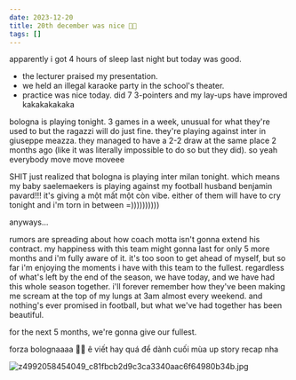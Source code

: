```yaml
---
date: 2023-12-20
title: 20th december was nice 💖💙
tags: []
---
```

apparently i got 4 hours of sleep last night but today was good.

+ the lecturer praised my presentation. 
+ we held an illegal karaoke party in the school's theater.
+ practice was nice today. did 7 3-pointers and my lay-ups have improved kakakakakaka

bologna is playing tonight. 3 games in a week, unusual for what they're used to but the ragazzi will do just fine. they're playing against inter in giuseppe meazza. they managed to have a 2-2 draw at the same place 2 months ago (like it was literally impossible to do so but they did). so yeah everybody move move moveee

SHIT just realized that bologna is playing inter milan tonight. which means my baby saelemaekers is playing against my football husband benjamin pavard!!! it's giving a một mất một còn vibe. either of them will have to cry tonight and i'm torn in between =))))))))))

anyways... 

rumors are spreading about how coach motta isn't gonna extend his contract. my happiness with this team might gonna last for only 5 more months and i'm fully aware of it. it's too soon to get ahead of myself, but so far i'm enjoying the moments i have with this team to the fullest. regardless of what's left by the end of the season, we have today, and we have had this whole season together. i'll forever remember how they've been making me scream at the top of my lungs at 3am almost every weekend. and nothing's ever promised in football, but what we've had together has been beautiful. 

for the next 5 months, we're gonna give our fullest.

forza bolognaaaa 💖💙
ê viết hay quá để dành cuối mùa up story recap nha 

![z4992058454049_c81fbcb2d9c3ca3340aac6f64980b34b.jpg](https://mataroa.blog/images/a53e6b6d.jpeg)
